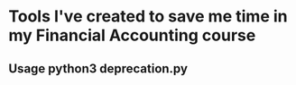 # Tools I've created to save me time in my Financial Accounting course

## Usage python3 deprecation.py
